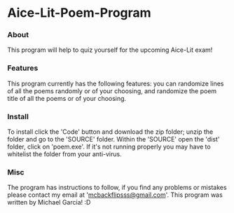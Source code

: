# Aice-Lit-Poem-Program
### About
This program will help to quiz yourself for the upcoming Aice-Lit exam!

### Features
This program currently has the following features: you can randomize lines of all the poems randomly or of your choosing, and randomize the poem title of all the poems or of your choosing.

### Install
To install click the 'Code' button and download the zip folder; unzip the folder and go to the 'SOURCE' folder. Within the 'SOURCE' open the 'dist' folder, click on 'poem.exe'. If it's not running properly you may have to whitelist the folder from your anti-virus.

### Misc
The program has instructions to follow, if you find any problems or mistakes please contact my email at 'mcbackflipsss@gmail.com'. This program was written by Michael Garcia! :D
